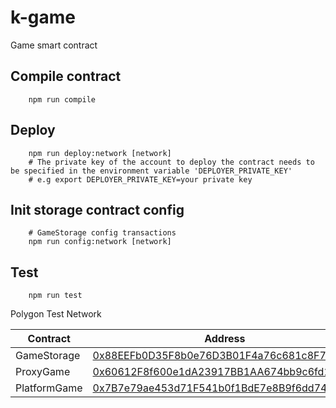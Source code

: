 # k-game
Game smart contract

## Compile contract
```shell
    npm run compile
```

## Deploy
```shell
    npm run deploy:network [network]
    # The private key of the account to deploy the contract needs to be specified in the environment variable 'DEPLOYER_PRIVATE_KEY'
    # e.g export DEPLOYER_PRIVATE_KEY=your private key
```

## Init storage contract config
```shell
    # GameStorage config transactions
    npm run config:network [network]
```


## Test
```shell
    npm run test
```

Polygon Test Network

| Contract | Address |
| --- | --- |
| GameStorage | [0x88EEFb0D35F8b0e76D3B01F4a76c681c8F7F4EF0](https://mumbai.polygonscan.com/address/0x88EEFb0D35F8b0e76D3B01F4a76c681c8F7F4EF0) |
| ProxyGame | [0x60612F8f600e1dA23917BB1AA674bb9c6fd1306a](https://mumbai.polygonscan.com/address/0x60612F8f600e1dA23917BB1AA674bb9c6fd1306a) |
| PlatformGame | [0x7B7e79ae453d71F541b0f1BdE7e8B9f6dd74A132](https://mumbai.polygonscan.com/address/0x7B7e79ae453d71F541b0f1BdE7e8B9f6dd74A132) |